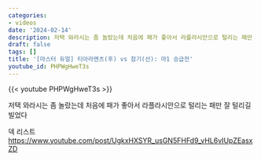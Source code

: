 ```yaml
---
categories:
- videos
date: '2024-02-14'
description: 저택 와라시는 좀 놀랐는데 처음에 패가 좋아서 라플라시안으로 털리는 패만 잘 털리길 빌었다
draft: false
tags: []
title: '[마스터 듀얼] 티아라멘츠(후) vs 참기(선): 마1 승급전'
youtube_id: PHPWgHweT3s
---
```



{{< youtube PHPWgHweT3s >}}

저택 와라시는 좀 놀랐는데 처음에 패가 좋아서 라플라시안으로 털리는 패만 잘 털리길 빌었다

덱 리스트
https://www.youtube.com/post/UgkxHXSYR_usGN5FHFd9_vHL6vIUpZEasxZD